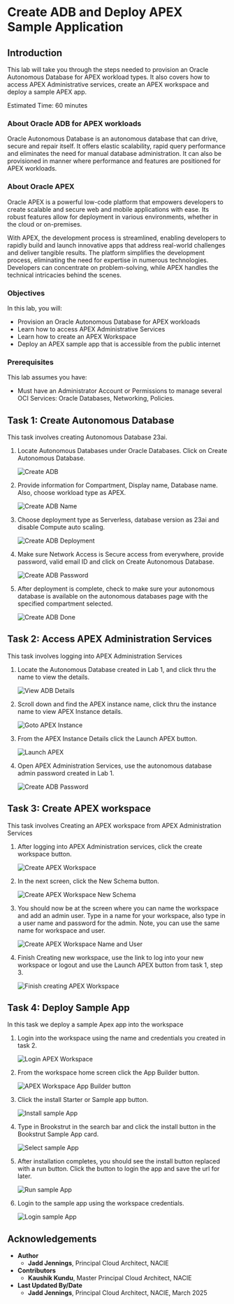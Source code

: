 # Create ADB and Deploy APEX Sample Application 

## Introduction

This lab will take you through the steps needed to provision an Oracle Autonomous Database for APEX workload types. It also covers how to access APEX Administrative services, create an APEX workspace and deploy a sample APEX app.

Estimated Time: 60 minutes

### About Oracle ADB for APEX workloads

Oracle Autonomous Database is an autonomous database that can drive, secure and repair itself. It offers elastic scalability, rapid query performance and eliminates the need for manual database administration. It can also be provisioned in manner where performance and features are positioned for APEX workloads.

### About Oracle APEX 

Oracle APEX is a powerful low-code platform that empowers developers to create scalable and secure web and mobile applications with ease. Its robust features allow for deployment in various environments, whether in the cloud or on-premises.

With APEX, the development process is streamlined, enabling developers to rapidly build and launch innovative apps that address real-world challenges and deliver tangible results. The platform simplifies the development process, eliminating the need for expertise in numerous technologies. Developers can concentrate on problem-solving, while APEX handles the technical intricacies behind the scenes. 


### Objectives

In this lab, you will:

* Provision an Oracle Autonomous Database for APEX workloads
* Learn how to access APEX Administrative Services
* Learn how to create an APEX Workspace 
* Deploy an APEX sample app that is accessible from the public internet 

### Prerequisites

This lab assumes you have:

* Must have an Administrator Account or Permissions to manage several OCI Services: Oracle Databases, Networking, Policies.


## Task 1: Create Autonomous Database

This task involves creating Autonomous Database 23ai.

1. Locate Autonomous Databases under Oracle Databases. Click on Create Autonomous Database.

    ![Create ADB](images/create_adb.png)

2. Provide information for Compartment, Display name, Database name. Also, choose workload type as APEX.
    
    ![Create ADB Name](images/create_adb_name_workload.png)
    
3. Choose deployment type as Serverless, database version as 23ai and disable Compute auto scaling.

    ![Create ADB Deployment](images/create_adb_deployment_type.png)

4. Make sure Network Access is Secure access from everywhere, provide password, valid email ID and click on Create Autonomous Database.

    ![Create ADB Password](images/create_adb_password_network.png)

5. After deployment is complete, check to make sure your autonomous database is available on the autonomous databases page with the specified compartment selected.

    ![Create ADB Done](images/create_adb_complete.png)

 
## Task 2: Access APEX Administration Services

This task involves logging into APEX Administration Services

1. Locate the Autonomous Database created in Lab 1, and click thru the name to view the details.

    ![View ADB Details](images/adb_details.png)

2. Scroll down and find the APEX instance name, click thru the instance name to view APEX Instance details.
    
    ![Goto APEX Instance](images/apex_instance_name.png)
    
3. From the APEX Instance Details click the Launch APEX button.

    ![Launch APEX](images/launch_apex.png)

4. Open APEX Administration Services, use the autonomous database admin password created in Lab 1.

    ![Create ADB Password](images/apex_admin_services.png)


## Task 3: Create APEX workspace 


This task involves Creating an APEX workspace from APEX Administration Services

1. After logging into APEX Administration services, click the create workspace button.

    ![Create APEX Workspace](images/apex_create_workspace.png)

2. In the next screen, click the New Schema button.

     ![Create APEX Workspace New Schema](images/apex_create_workspace_schema.png)

3. You should now be at the screen where you can name the workspace and add an admin user. Type in a name for your workspace, also type in a user name and password for the admin. Note, you can use the same name for workspace and user.

     ![Create APEX Workspace Name and User](images/apex_create_workspace_name_user.png)

4. Finish Creating new workspace, use the link to log into your new workspace or logout and use the Launch APEX button from task 1, step 3.

    ![Finish creating APEX Workspace](images/apex_create_workspace_done.png)

## Task 4: Deploy Sample App

In this task we deploy a sample Apex app into the workspace

1. Login into the workspace using the name and credentials you created in task 2.

    ![Login APEX Workspace](images/apex_login_workspace.png)

2. From the workspace home screen click the App Builder button.

    ![APEX Workspace App Builder button](images/apex_workspace_home.png)

3. Click the install Starter or Sample app button.

    ![Install sample App](images/apex_workspace_install_sample.png)

4.  Type in Brookstrut in the search bar and click the install button in the Bookstrut Sample App card.

    ![Select sample App](images/apex_workspace_select_sample_brookstrut.png)

5.  After installation completes, you should see the install button replaced with a run button. Click the button to login the app and save the url for later.

    ![Run sample App](images/apex_workspace_run_sample_brookstrut.png)

6. Login to the sample app using the workspace credentials. 

    ![Login sample App](images/apex_workspace_sample_login.png)

## Acknowledgements

* **Author**
    * **Jadd Jennings**, Principal Cloud Architect, NACIE
* **Contributors**
    * **Kaushik Kundu**, Master Principal Cloud Architect, NACIE
* **Last Updated By/Date**
    * **Jadd Jennings**, Principal Cloud Architect, NACIE, March 2025
